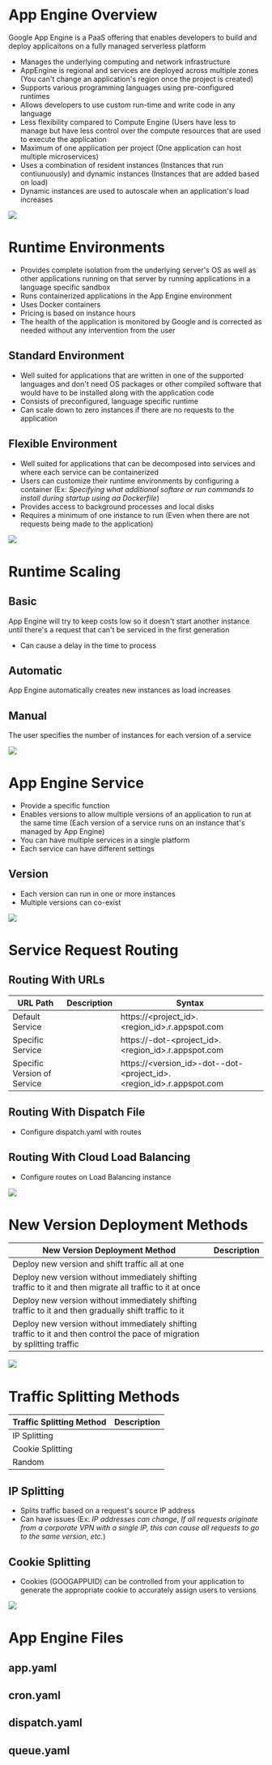 # App Engine Overview

Google App Engine is a PaaS offering that enables developers to build and deploy applicaitons on a fully managed serverless platform

* Manages the underlying computing and network infrastructure
* AppEngine is regional and services are deployed across multiple zones (You can't change an application's region once the project is created)
* Supports various programming languages using pre-configured runtimes
* Allows developers to use custom run-time and write code in any language
* Less flexibility compared to Compute Engine (Users have less to manage but have less control over the compute resources that are used to execute the application
* Maximum of one application per project (One application can host multiple microservices)
* Uses a combination of resident instances (Instances that run contiunuously) and dynamic instances (Instances that are added based on load)
* Dynamic instances are used to autoscale when an application's load increases

![](https://github.com/JonmarCorpuz/SecondBrain/blob/main/Assets/Whitespace.png)

# Runtime Environments

* Provides complete isolation from the underlying server's OS as well as other applications running on that server by running applications in a language specific sandbox
* Runs containerized applications in the App Engine environment
* Uses Docker containers
* Pricing is based on instance hours
* The health of the application is monitored by Google and is corrected as needed without any intervention from the user

## Standard Environment

* Well suited for applications that are written in one of the supported languages and don't need OS packages or other compiled software that would have to be installed along with the application code
* Consists of preconfigured, language specific runtime
* Can scale down to zero instances if there are no requests to the application

## Flexible Environment 

* Well suited for applications that can be decomposed into services and where each service can be containerized
* Users can customize their runtime environments by configuring a container (Ex: *Specifying what additional softare or run commands to install during startup using aa Dockerfile*)
* Provides access to background processes and local disks
* Requires a minimum of one instance to run (Even when there are not requests being made to the application)

![](https://github.com/JonmarCorpuz/SecondBrain/blob/main/Assets/Whitespace.png)

# Runtime Scaling

## Basic 

App Engine will try to keep costs low so it doesn't start another instance until there's a request that can't be serviced in the first generation

* Can cause a delay in the time to process

## Automatic

App Engine automatically creates new instances as load increases

## Manual

The user specifies the number of instances for each version of a service

![](https://github.com/JonmarCorpuz/SecondBrain/blob/main/Assets/Whitespace.png)

# App Engine Service

* Provide a specific function
* Enables versions to allow multiple versions of an application to run at the same time (Each version of a service runs on an instance that's managed by App Engine)
* You can have multiple services in a single platform
* Each service can have different settings

## Version

* Each version can run in one or more instances
* Multiple versions can co-exist

![](https://github.com/JonmarCorpuz/SecondBrain/blob/main/Assets/Whitespace.png)

# Service Request Routing

## Routing With URLs

| URL Path | Description | Syntax |
| --- | --- | --- |
| Default Service | | https://<project_id>.<region_id>.r.appspot.com |
| Specific Service | | https://<service>-dot-<project_id>.<region_id>.r.appspot.com |
| Specific Version of Service | | https://<version_id>-dot-<service>-dot-<project_id>.<region_id>.r.appspot.com |

## Routing With Dispatch File

* Configure dispatch.yaml with routes

## Routing With Cloud Load Balancing

* Configure routes on Load Balancing instance

![](https://github.com/JonmarCorpuz/SecondBrain/blob/main/Assets/Whitespace.png)

# New Version Deployment Methods

| New Version Deployment Method | Description |
| --- | --- |
| Deploy new version and shift traffic all at one | |
| Deploy new version without immediately shifting traffic to it and then migrate all traffic to it at once | |
| Deploy new version without immediately shifting traffic to it and then gradually shift traffic to it | |
| Deploy new version without immediately shifting traffic to it and then control the pace of migration by splitting traffic | |

![](https://github.com/JonmarCorpuz/SecondBrain/blob/main/Assets/Whitespace.png)

# Traffic Splitting Methods

| Traffic Splitting Method | Description | 
| --- | --- |
| IP Splitting |  |
| Cookie Splitting |  |
| Random |  |

## IP Splitting 

* Splits traffic based on a request's source IP address
* Can have issues (Ex: *IP addresses can change*, *If all requests originate from a corporate VPN with a single IP, this can cause all requests to go to the same version*, *etc.*)

## Cookie Splitting

* Cookies (GOOGAPPUID) can be controlled from your application to generate the appropriate cookie to accurately assign users to versions

![](https://github.com/JonmarCorpuz/SecondBrain/blob/main/Assets/Whitespace.png)

# App Engine Files

## app.yaml

## cron.yaml

## dispatch.yaml

## queue.yaml
